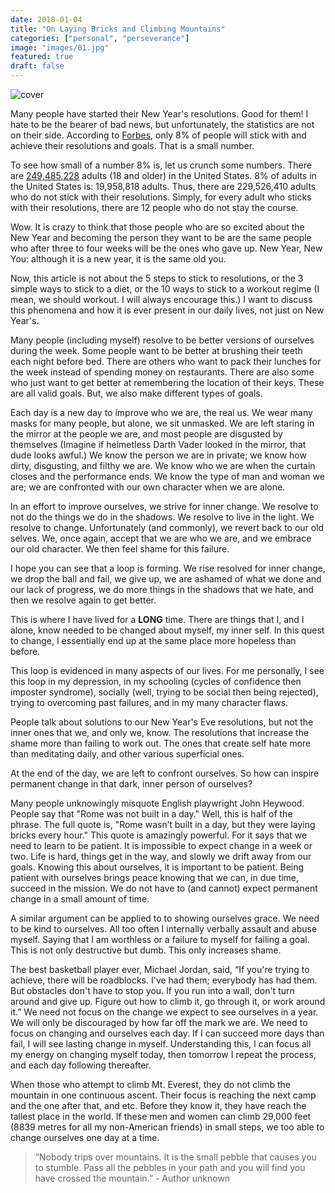 ```yaml
---
date: 2018-01-04
title: "On Laying Bricks and Climbing Mountains"
categories: ["personal", "perseverance"]
image: "images/01.jpg"
featured: true
draft: false
---
```


<!-- TODO - Fix image -->

![cover](/images/image-2018-01-04.png "image")

Many people have started their New Year's resolutions. Good for them! I hate to be the bearer of bad news, but unfortunately, the statistics are not on their side. According to <a href="https://www.forbes.com/sites/dandiamond/2013/01/01/just-8-of-people-achieve-their-new-years-resolutions-heres-how-they-did-it/#3d4355d9596b">Forbes</a>, only 8% of people will stick with and achieve their resolutions and goals. That is a small number.

To see how small of a number 8% is, let us crunch some numbers. There are <a href="http://datacenter.kidscount.org/data/tables/99-total-population-by-child-and-adult">249,485,228</a> adults (18 and older) in the United States. 8% of adults in the United States is: 19,958,818 adults. Thus, there are 229,526,410 adults who do not stick with their resolutions. Simply, for every adult who sticks with their resolutions, there are 12 people who do not stay the course.

Wow. It is crazy to think that those people who are so excited about the New Year and becoming the person they want to be are the same people who after three to four weeks will be the ones who gave up. New Year, New You: although it is a new year, it is the same old you.

Now, this article is not about the 5 steps to stick to resolutions, or the 3 simple ways to stick to a diet, or the 10 ways to stick to a workout regime (I mean, we should workout. I will always encourage this.) I want to discuss this phenomena and how it is ever present in our daily lives, not just on New Year's.

Many people (including myself) resolve to be better versions of ourselves during the week. Some people want to be better at brushing their teeth each night before bed. There are others who want to pack their lunches for the week instead of spending money on restaurants. There are also some who just want to get better at remembering the location of their keys. These are all valid goals. But, we also make different types of goals.

Each day is a new day to improve who we are, the real us. We wear many masks for many people, but alone, we sit unmasked. We are left staring in the mirror at the people we are, and most people are disgusted by themselves (Imagine if helmetless Darth Vader looked in the mirror, that dude looks awful.) We know the person we are in private; we know how dirty, disgusting, and filthy we are. We know who we are when the curtain closes and the performance ends. We know the type of man and woman we are; we are confronted with our own character when we are alone.

In an effort to improve ourselves, we strive for inner change. We resolve to not do the things we do in the shadows. We resolve to live in the light. We resolve to change. Unfortunately (and commonly), we revert back to our old selves. We, once again, accept that we are who we are, and we embrace our old character. We then feel shame for this failure.

I hope you can see that a loop is forming. We rise resolved for inner change, we drop the ball and fail, we give up, we are ashamed of what we done and our lack of progress, we do more things in the shadows that we hate, and then we resolve again to get better.

This is where I have lived for a <strong>LONG</strong> time. There are things that I, and I alone, know needed to be changed about myself, my inner self. In this quest to change, I essentially end up at the same place more hopeless than before.

This loop is evidenced in many aspects of our lives. For me personally, I see this loop in my depression, in my schooling (cycles of confidence then imposter syndrome), socially (well, trying to be social then being rejected), trying to overcoming past failures, and in my many character flaws.

People talk about solutions to our New Year's Eve resolutions, but not the inner ones that we, and only we, know. The resolutions that increase the shame more than failing to work out. The ones that create self hate more than meditating daily, and other various superficial ones.

At the end of the day, we are left to confront ourselves. So how can inspire permanent change in that dark, inner person of ourselves?

Many people unknowingly misquote English playwright John Heywood. People say that "Rome was not built in a day." Well, this is half of the phrase. The full quote is, "Rome wasn’t built in a day, but they were laying bricks every hour." This quote is amazingly powerful. For it says that we need to learn to be patient. It is impossible to expect change in a week or two. Life is hard, things get in the way, and slowly we drift away from our goals. Knowing this about ourselves, it is important to be patient. Being patient with ourselves brings peace knowing that we can, in due time, succeed in the mission. We do not have to (and cannot) expect permanent change in a small amount of time.

A similar argument can be applied to to showing ourselves grace. We need to be kind to ourselves. All too often I internally verbally assault and abuse myself. Saying that I am worthless or a failure to myself for failing a goal. This  is not only destructive but dumb. This only increases shame.

The best basketball player ever, Michael Jordan, said, “If you're trying to achieve, there will be roadblocks. I've had them; everybody has had them. But obstacles don't have to stop you. If you run into a wall, don't turn around and give up. Figure out how to climb it, go through it, or work around it.” We need not focus on the change we expect to see ourselves in a year. We will only be discouraged by how far off the mark we are. We need to focus on changing and ourselves each day. If I can succeed more days than fail, I will see lasting change in myself. Understanding this, I can focus all my energy on changing myself today, then tomorrow I repeat the process, and each day following thereafter.

When those who attempt to climb Mt. Everest, they do not climb the mountain in one continuous ascent. Their focus is reaching the next camp and the one after that, and etc. Before they know it, they have reach the tallest place in the world. If these men and women can climb 29,000 feet (8839 metres for all my non-American friends) in small steps, we too able to change ourselves one day at a time.

<blockquote>
  “Nobody trips over mountains. It is the small pebble that causes you to stumble. Pass all the pebbles in your path and you will find you have crossed the mountain.” - Author unknown
</blockquote>
